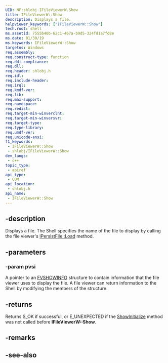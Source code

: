 ```yaml
---
UID: NF:shlobj.IFileViewerW.Show
title: IFileViewerW::Show
description: Displays a file.
helpviewer_keywords: ["IFileViewerW::Show"]
tech.root: shell
ms.assetid: 7555b40b-62c1-467a-b9d5-324fd1a7fd8e
ms.date: 01/30/19
ms.keywords: IFileViewerW::Show
targetos: Windows
req.assembly: 
req.construct-type: function
req.ddi-compliance: 
req.dll: 
req.header: shlobj.h
req.idl: 
req.include-header: 
req.irql: 
req.kmdf-ver: 
req.lib: 
req.max-support: 
req.namespace: 
req.redist: 
req.target-min-winverclnt: 
req.target-min-winversvr: 
req.target-type: 
req.type-library: 
req.umdf-ver: 
req.unicode-ansi: 
f1_keywords:
 - IFileViewerW::Show
 - shlobj/IFileViewerW::Show
dev_langs:
 - c++
topic_type:
 - apiref
api_type:
 - COM
api_location:
 - shlobj.h
api_name:
 - IFileViewerW::Show
---
```


## -description

Displays a file. The Shell specifies the name of the file to display by calling the file viewer's [IPersistFile::Load](/windows/desktop/api/objidl/nf-objidl-ipersistfile-load) method.

## -parameters

### -param pvsi

A pointer to an [FVSHOWINFO](/windows/desktop/api/shlobj/ns-shlobj-fvshowinfo) structure to contain information that the file viewer uses to display the file. A file viewer can return information to the Shell by modifying the members of the structure.

## -returns

Returns S_OK if successful, or E_UNEXPECTED if the [ShowInitialize](nf-shlobj-ifileviewerw-showinitialize.md) method was not called before **IFileViewerW::Show**.

## -remarks

## -see-also
